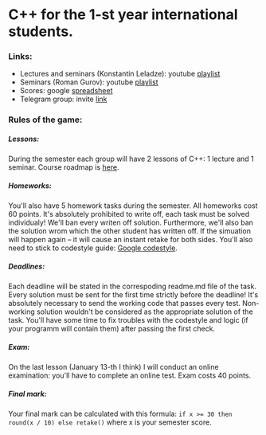 # C++ for the 1-st year international students.

### Links:
+ Lectures and seminars (Konstantin Leladze): youtube [playlist](https://www.youtube.com/playlist?list=PL85_gNEP3vgQgZIk8zT4zkJ_MwSfeh9Ob)
+ Seminars (Roman Gurov): youtube [playlist](https://www.youtube.com/playlist?list=PLRuL5aY5r10iBejW78FDa_m4nRlIjOuz2)
+ Scores: google [spreadsheet](https://docs.google.com/spreadsheets/d/1dJR4KqBzcJCpX0HNaIqpYMcPi8nS6TIl47UnJnxBkkk/edit?usp=sharing)
+ Telegram group: invite [link](https://t.me/joinchat/F2NvpxpdsZj48J62Pl5yzw)

### Rules of the game:

##### Lessons:
During the semester each group will have 2 lessons of C++: 1 lecture and 1 seminar. Course roadmap is [here](https://github.com/Costello1329/cpp-interns-2020/blob/master/_info/roadmap.md).

##### Homeworks:
You'll also have 5 homework tasks during the semester. All homeworks cost 60 points. It's absolutely prohibited to write off, each task must be solved individualy! We'll ban every writen off solution. Furthermore, we'll also ban the solution wrom which the other student has written off. If the simuation will happen again – it will cause an instant retake for both sides. You'll also need to stick to codestyle guide: [Google codestyle](https://google.github.io/styleguide/cppguide.html).

##### Deadlines:
Each deadline will be stated in the correspoding readme.md file of the task. Every solution must be sent for the first time strictly before the deadline! It's absolutely necessary to send the working code that passes every test. Non-working solution wouldn't be considered as the appropriate solution of the task. You'll have some time to fix troubles with the codestyle and logic (if your programm will contain them) after passing the first check.

##### Exam:
On the last lesson (January 13-th I think) I will conduct an online examination: you'll have to complete an online test. Exam costs 40 points.

##### Final mark:
Your final mark can be calculated with this formula: `if x >= 30 then round(x / 10) else retake()` where x is your semester score. 
